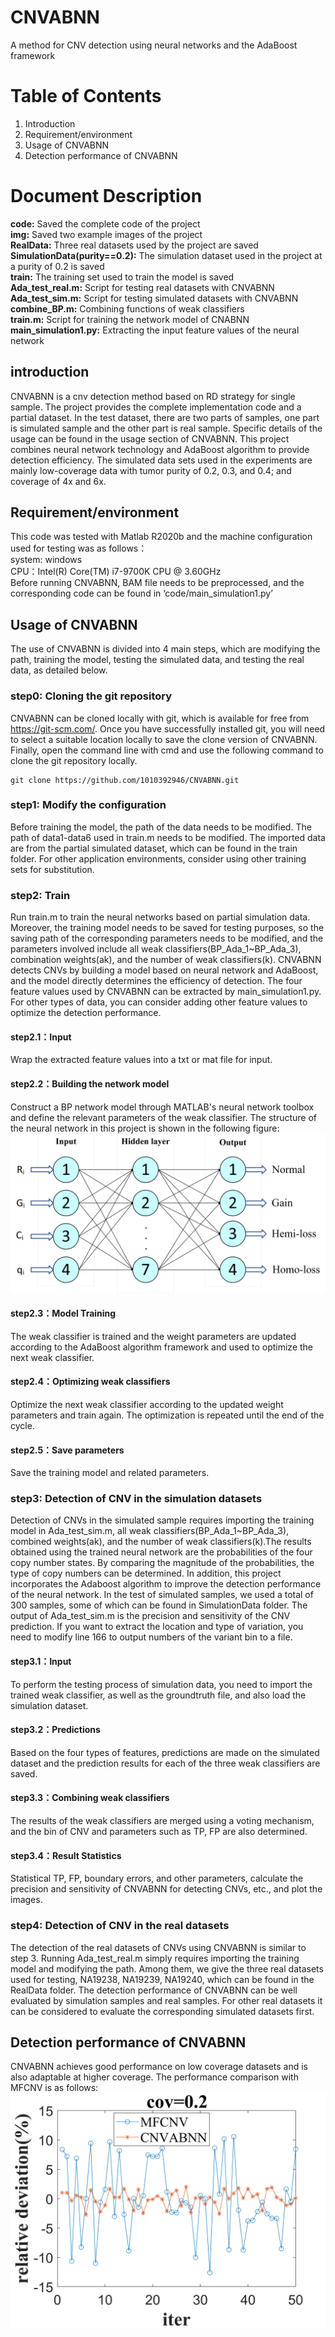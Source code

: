 # CNVABNN
A method for CNV detection using neural networks and the AdaBoost framework

# Table of Contents
1. Introduction
2. Requirement/environment
3. Usage of CNVABNN
4. Detection performance of CNVABNN

# Document Description
**code:** Saved the complete code of the project<br>
**img:** Saved two example images of the project<br>
**RealData:** Three real datasets used by the project are saved<br>
**SimulationData(purity==0.2):** The simulation dataset used in the project at a purity of 0.2 is saved<br>
**train:** The training set used to train the model is saved<br>
**Ada_test_real.m:** Script for testing real datasets with CNVABNN<br>
**Ada_test_sim.m:** Script for testing simulated datasets with CNVABNN<br>
**combine_BP.m:** Combining functions of weak classifiers<br>
**train.m:** Script for training the network model of CNABNN<br>
**main_simulation1.py:** Extracting the input feature values of the neural network

## introduction
CNVABNN is a cnv detection method based on RD strategy for single sample. The project provides the complete implementation code and a partial dataset. In the test dataset, there are two parts of samples, one part is simulated sample and the other part is real sample. Specific details of the usage can be found in the usage section of CNVABNN. This project combines neural network technology and AdaBoost algorithm to provide detection efficiency. The simulated data sets used in the experiments are mainly low-coverage data with tumor purity of 0.2, 0.3, and 0.4; and coverage of 4x and 6x.

## Requirement/environment
This code was tested with Matlab R2020b and the machine configuration used for testing was as follows：
<br>
system: windows
<br>
CPU：Intel(R) Core(TM) i7-9700K CPU @ 3.60GHz 
<br>
Before running CNVABNN, BAM file needs to be preprocessed, and the corresponding code can be found in ‘code/main_simulation1.py’

## Usage of CNVABNN
The use of CNVABNN is divided into 4 main steps, which are modifying the path, training the model, testing the simulated data, and testing the real data, as detailed below.

### step0: Cloning the git repository
CNVABNN can be cloned locally with git, which is available for free from https://git-scm.com/. Once you have successfully installed git, you will need to select a suitable location locally to save the clone version of CNVABNN. Finally, open the command line with cmd and use the following command to clone the git repository locally.
```
git clone https://github.com/1010392946/CNVABNN.git
```

### step1: Modify the configuration
Before training the model, the path of the data needs to be modified. The path of data1-data6 used in train.m needs to be modified. The imported data are from the partial simulated dataset, which can be found in the train folder. For other application environments, consider using other training sets for substitution.

### step2: Train
Run train.m to train the neural networks based on partial simulation data. Moreover, the training model needs to be saved for testing purposes, so the saving path of the corresponding parameters needs to be modified, and the parameters involved include all weak classifiers(BP_Ada_1~BP_Ada_3), combination weights(ak), and the number of weak classifiers(k). CNVABNN detects CNVs by building a model based on neural network and AdaBoost, and the model directly determines the efficiency of detection. The four feature values used by CNVABNN can be extracted by main_simulation1.py. For other types of data, you can consider adding other feature values to optimize the detection performance.

#### step2.1：Input
Wrap the extracted feature values into a txt or mat file for input.
#### step2.2：Building the network model
Construct a BP network model through MATLAB's neural network toolbox and define the relevant parameters of the weak classifier. The structure of the neural network in this project is shown in the following figure:
![](img/network.jpg)
#### step2.3：Model Training
The weak classifier is trained and the weight parameters are updated according to the AdaBoost algorithm framework and used to optimize the next weak classifier.
#### step2.4：Optimizing weak classifiers
Optimize the next weak classifier according to the updated weight parameters and train again. The optimization is repeated until the end of the cycle.
#### step2.5：Save parameters
Save the training model and related parameters.

### step3: Detection of CNV in the simulation datasets
Detection of CNVs in the simulated sample requires importing the training model in Ada_test_sim.m, all weak classifiers(BP_Ada_1~BP_Ada_3), combined weights(ak), and the number of weak classifiers(k).The results obtained using the trained neural network are the probabilities of the four copy number states. By comparing the magnitude of the probabilities, the type of copy numbers can be determined. In addition, this project incorporates the Adaboost algorithm to improve the detection performance of the neural network. In the test of simulated samples, we used a total of 300 samples, some of which can be found in SimulationData folder. The output of Ada_test_sim.m is the precision and sensitivity of the CNV prediction. If you want to extract the location and type of variation, you need to modify line 166 to output numbers of the variant bin to a file.
#### step3.1：Input
To perform the testing process of simulation data, you need to import the trained weak classifier, as well as the groundtruth file, and also load the simulation dataset.
#### step3.2：Predictions
Based on the four types of features, predictions are made on the simulated dataset and the prediction results for each of the three weak classifiers are saved.
#### step3.3：Combining weak classifiers
The results of the weak classifiers are merged using a voting mechanism, and the bin of CNV and parameters such as TP, FP are also determined.
#### step3.4：Result Statistics
Statistical TP, FP, boundary errors, and other parameters, calculate the precision and sensitivity of CNVABNN for detecting CNVs, etc., and plot the images.

### step4: Detection of CNV in the real datasets
The detection of the real datasets of CNVs using CNVABNN is similar to step 3. Running Ada_test_real.m simply requires importing the training model and modifying the path. Among them, we give the three real datasets used for testing, NA19238, NA19239, NA19240, which can be found in the RealData folder. The detection performance of CNVABNN can be well evaluated by simulation samples and real samples. For other real datasets it can be considered to evaluate the corresponding simulated datasets first.

## Detection performance of CNVABNN
CNVABNN achieves good performance on low coverage datasets and is also adaptable at higher coverage. The performance comparison with MFCNV is as follows:
![](img/performance.jpg)
